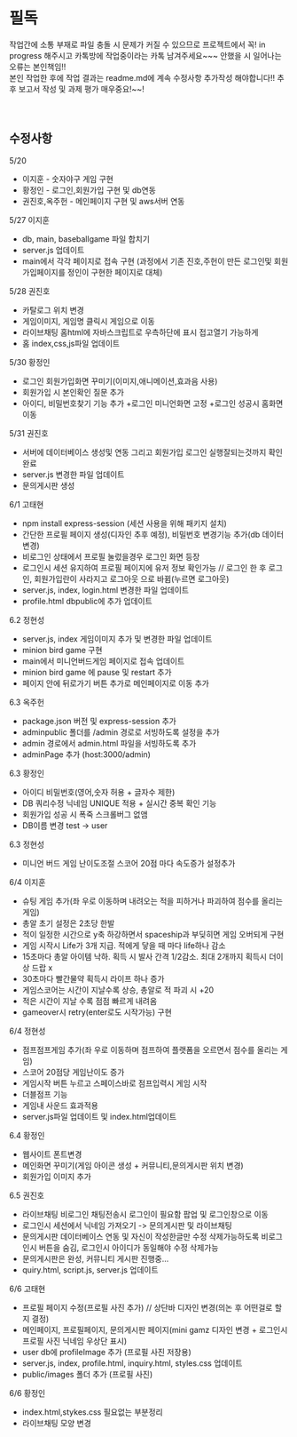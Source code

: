 # 필독<br/>
작업간에 소통 부재로 파일 충돌 시 문제가 커질 수 있으므로 프로젝트에서 꼭! in progress 해주시고 카톡방에 작업중이라는 카톡 남겨주세요~~~ 안했을 시 일어나는 오류는 본인책임!!<br/>
본인 작업한 후에 작업 결과는 readme.md에 계속 수정사항 추가작성 해야합니다!! 추후 보고서 작성 및 과제 평가 매우중요!~~!<br/><br/><br/>


## 수정사항<br/>
5/20<br/>
  - 이지훈 - 숫자야구 게임 구현<br/>
  - 황정인 - 로그인,회원가입 구현 및 db연동<br/>
  - 권진호,옥주헌 - 메인페이지 구현 및 aws서버 연동<br/>

5/27 이지훈<br/>
  - db, main, baseballgame 파일 합치기<br/>
  - server.js 업데이트<br/>
  - main에서 각각 페이지로 접속 구현 (과정에서 기존 진호,주헌이 만든 로그인및 회원가입페이지를 정인이 구현한 페이지로 대체)<br/>
    
5/28 권진호<br/>
  - 카탈로그 위치 변경
  - 게임이미지, 게임명 클릭시 게임으로 이동
  - 라이브채팅 홈html에 자바스크립트로 우측하단에 표시 접고열기 가능하게
  - 홈 index,css,js파일 업데이트<br/>  

5/30 황정인<br/>
  - 로그인 회원가입화면 꾸미기(이미지,애니메이션,효과음 사용)
  - 회원가입 시 본인확인 질문 추가
  - 아이디, 비밀번호찾기 기능 추가
    +로그인 미니언화면 고정
    +로그인 성공시 홈화면 이동<br/>

5/31 권진호<br/>
  - 서버에 데이터베이스 생성및 연동 그리고 회원가입 로그인 실행잘되는것까지 확인완료
  - server.js 변경한 파일 업데이트<br/>  
  - 문의게시판 생성

6/1 고태현<br/>
  - npm install express-session (세션 사용을 위해 패키지 설치)  
  - 간단한 프로필 페이지 생성(디자인 추후 예정), 비밀번호 변경기능 추가(db 데이터 변경)  
  - 비로그인 상태에서 프로필 눌렀을경우 로그인 화면 등장  
  - 로그인시 세션 유지하여 프로필 페이지에 유저 정보 확인가능 // 로그인 한 후 로그인, 회원가입란이 사라지고 로그아웃 으로 바뀜(누르면 로그아웃)  
  - server.js, index, login.html 변경한 파일 업데이트  
  - profile.html dbpublic에 추가 업데이트  

6.2 정현성<br/>
  - server.js, index 게임이미지 추가 및 변경한 파일 업데이트 
  - minion bird game 구현
  - main에서 미니언버드게임 페이지로 접속 업데이트
  - minion bird game 에 pause 및 restart 추가
  - 페이지 안에 뒤로가기 버튼 추가로 메인페이지로 이동 추가

6.3 옥주헌<br/>
  - package.json 버전 및 express-session 추가
  - adminpublic 폴더를 /admin 경로로 서빙하도록 설정을 추가
  - admin 경로에서 admin.html 파일을 서빙하도록 추가
  - adminPage 추가 (host:3000/admin)

6.3 황정인<br/>
  - 아이디 비밀번호(영어,숫자 허용 + 글자수 제한)
  - DB 쿼리수정 닉네임 UNIQUE 적용 + 실시간 중복 확인 기능
  - 회원가입 성공 시 폭죽 스크롤버그 없앰
  - DB이름 변경 test -> user

6.3 정현성<br/>
  - 미니언 버드 게임 난이도조절 스코어 20점 마다 속도증가 설정추가

6/4 이지훈<br/>
   - 슈팅 게임 추가(좌 우로 이동하며 내려오는 적을 피하거나 파괴하여 점수를 올리는 게임)
   - 총알 초기 설정은 2초당 한발
   - 적이 일정한 시간으로 y축 하강하면서 spaceship과 부딪히면 게임 오버되게 구현
   - 게임 시작시 Life가 3개 지급. 적에게 닿을 때 마다 life하나 감소
   - 15초마다 총알 아이템 낙하. 획득 시 발사 간격 1/2감소. 최대 2개까지 획득시 더이상 드랍 x
   - 30초마다 빨간물약 획득시 라이프 하나 증가 
   - 게임스코어는 시간이 지날수록 상승, 총알로 적 파괴 시 +20
   - 적은 시간이 지날 수록 점점 빠르게 내려옴
   - gameover시 retry(enter로도 시작가능) 구현

6/4 정현성<br/>
   - 점프점프게임 추가(좌 우로 이동하며 점프하여 플랫폼을 오르면서 점수를 올리는 게임)
   - 스코어 20점당 게임난이도 증가
   - 게임시작 버튼 누르고 스페이스바로 점프입력시 게임 시작 
   - 더블점프 기능   
   - 게임내 사운드 효과적용 
   - server.js파일 업데이트 및 index.html업데이트

6.4 황정인<br/>
   - 웹사이트 폰트변경
   - 메인화면 꾸미기(게임 아이콘 생성 + 커뮤니티,문의게시판 위치 변경)
   - 회원가입 이미지 추가

6.5 권진호<br/>
  - 라이브채팅 비로그인 채팅전송시 로그인이 필요함 팝업 및 로그인창으로 이동
  - 로그인시 세션에서 닉네임 가져오기 -> 문의게시판 및 라이브채팅
  - 문의게시판 데이터베이스 연동 및 자신이 작성한글만 수정 삭제가능하도록 비로그인시 버튼을 숨김, 로그인시 아이디가 동일해야 수정 삭제가능
  - 문의게시판은 완성, 커뮤니티 게시판 진행중...
  - quiry.html, script.js, server.js 업데이트

6/6 고태현<br/>
  - 프로필 페이지 수정(프로필 사진 추가) // 상단바 디자인 변경(의논 후 어떤걸로 할지 결정)  
  - 메인페이지, 프로필페이지, 문의게시판 페이지(mini gamz 디자인 변경 + 로그인시 프로필 사진 닉네임 우상단 표시)  
  - user db에 profileImage 추가 (프로필 사진 저장용)  
  - server.js, index, profile.html, inquiry.html, styles.css  업데이트  
  - public/images 폴더 추가 (프로필 사진)  

6/6 황정인<br/>
  - index.html,stykes.css 필요없는 부분정리
  - 라이브채팅 모양 변경